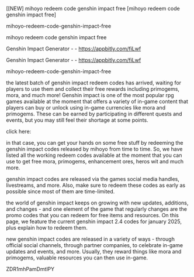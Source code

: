 [[NEW] mihoyo redeem code genshin impact free [mihoyo redeem code genshin impact free]

mihoyo-redeem-code-genshin-impact-free

mihoyo redeem code genshin impact free

Genshin Impact Generator - - https://appbitly.com/fiLwf

Genshin Impact Generator - - https://appbitly.com/fiLwf

mihoyo-redeem-code-genshin-impact-free

the latest batch of genshin impact redeem codes has arrived, waiting for players to use them and collect their free rewards including primogems, mora, and much more! Genshin impact is one of the most popular rpg games available at the moment that offers a variety of in-game content that players can buy or unlock using in-game currencies like mora and primogems. These can be earned by participating in different quests and events, but you may still feel their shortage at some points.

click here:

in that case, you can get your hands on some free stuff by redeeming the genshin impact codes released by mihoyo from time to time. So, we have listed all the working redeem codes available at the moment that you can use to get free mora, primogems, enhancement ores, heros wit and much more.

genshin impact codes are released via the games social media handles, livestreams, and more. Also, make sure to redeem these codes as early as possible since most of them are time-limited.

the world of genshin impact keeps on growing with new updates, additions, and changes - and one element of the game that regularly changes are the promo codes that you can redeem for free items and resources. On this page, we feature the current genshin impact 2.4 codes for january 2025, plus explain how to redeem them.

new genshin impact codes are released in a variety of ways - through official social channels, through partner companies, to celebrate in-game updates and events, and more. Usually, they reward things like mora and primogems, valuable resources you can then use in-game.

ZDR1mhPamDmtlPY

